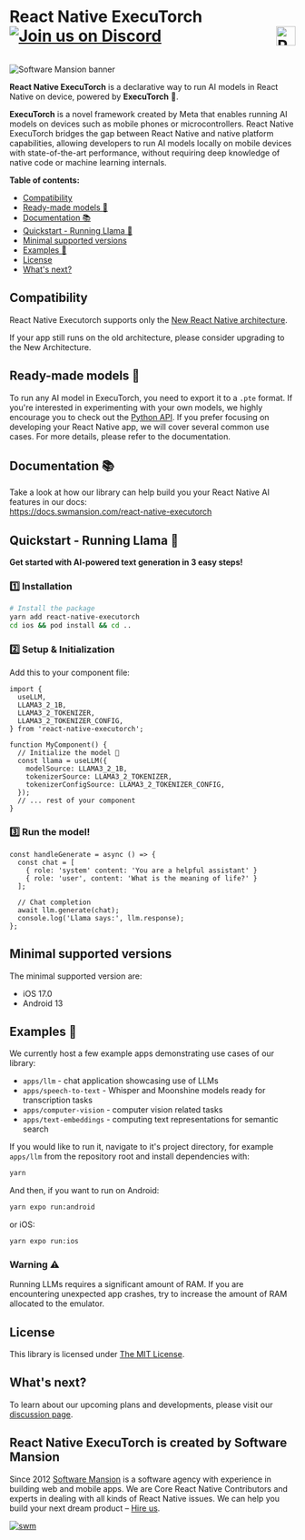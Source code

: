 <div align="right">
  <h1 align="left" style="display:inline-block">React Native ExecuTorch 
    <!-- Discord Badge -->
    <a href="https://discord.gg/ZGqqY55qkP">
      <img src="https://img.shields.io/discord/464786597288738816.svg?label=Join%20Us&logo=discord&style=flat-square&color=7289DA" alt="Join us on Discord"/>
    </a>
    <!-- Product Hunt Badge -->
    <a href="https://www.producthunt.com/posts/react-native-executorch?embed=true&utm_source=badge-featured&utm_medium=badge&utm_souce=badge-react&#0045;native&#0045;executorch" target="_blank" rel="noopener noreferrer">  
      <img src="https://api.producthunt.com/widgets/embed-image/v1/featured.svg?post_id=891872&theme=neutral&t=1742503583297" alt="React Native ExecuTorch - Product Hunt" height="34" align="right" />
    </a>
  </h1>
</div>

![Software Mansion banner](https://github.com/user-attachments/assets/fa2c4735-e75c-4cc1-970d-88905d95e3a4)

**React Native ExecuTorch** is a declarative way to run AI models in React Native on device, powered by **ExecuTorch** 🚀.

**ExecuTorch** is a novel framework created by Meta that enables running AI models on devices such as mobile phones or microcontrollers. React Native ExecuTorch bridges the gap between React Native and native platform capabilities, allowing developers to run AI models locally on mobile devices with state-of-the-art performance, without requiring deep knowledge of native code or machine learning internals.

**Table of contents:**

- [Compatibility](#compatibility)
- [Ready-made models 🤖](#ready-made-models-)
- [Documentation 📚](#documentation-)
- [Quickstart - Running Llama 🦙](#quickstart---running-llama-)
- [Minimal supported versions](#minimal-supported-versions)
- [Examples 📲](#examples-)
- [License](#license)
- [What's next?](#whats-next)

## Compatibility

React Native Executorch supports only the [New React Native architecture](https://reactnative.dev/architecture/landing-page).

If your app still runs on the old architecture, please consider upgrading to the New Architecture.

## Ready-made models 🤖

To run any AI model in ExecuTorch, you need to export it to a `.pte` format. If you're interested in experimenting with your own models, we highly encourage you to check out the [Python API](https://pypi.org/project/executorch/). If you prefer focusing on developing your React Native app, we will cover several common use cases. For more details, please refer to the documentation.

## Documentation 📚

Take a look at how our library can help build you your React Native AI features in our docs:  
https://docs.swmansion.com/react-native-executorch

## **Quickstart - Running Llama** 🦙

**Get started with AI-powered text generation in 3 easy steps!**

### 1️⃣ **Installation**

```bash
# Install the package
yarn add react-native-executorch
cd ios && pod install && cd ..
```

### 2️⃣ **Setup & Initialization**

Add this to your component file:

```tsx
import {
  useLLM,
  LLAMA3_2_1B,
  LLAMA3_2_TOKENIZER,
  LLAMA3_2_TOKENIZER_CONFIG,
} from 'react-native-executorch';

function MyComponent() {
  // Initialize the model 🚀
  const llama = useLLM({
    modelSource: LLAMA3_2_1B,
    tokenizerSource: LLAMA3_2_TOKENIZER,
    tokenizerConfigSource: LLAMA3_2_TOKENIZER_CONFIG,
  });
  // ... rest of your component
}
```

### 3️⃣ **Run the model!**

```tsx
const handleGenerate = async () => {
  const chat = [
    { role: 'system' content: 'You are a helpful assistant' }
    { role: 'user', content: 'What is the meaning of life?' }
  ];

  // Chat completion
  await llm.generate(chat);
  console.log('Llama says:', llm.response);
};
```

## Minimal supported versions

The minimal supported version are: 
* iOS 17.0
* Android 13

## Examples 📲

We currently host a few example apps demonstrating use cases of our library:

- `apps/llm` - chat application showcasing use of LLMs
- `apps/speech-to-text` - Whisper and Moonshine models ready for transcription tasks
- `apps/computer-vision` - computer vision related tasks
- `apps/text-embeddings` - computing text representations for semantic search

If you would like to run it, navigate to it's project directory, for example `apps/llm` from the repository root and install dependencies with:

```bash
yarn
```

And then, if you want to run on Android:

```bash
yarn expo run:android
```

or iOS:

```bash
yarn expo run:ios
```

### Warning ⚠️

Running LLMs requires a significant amount of RAM. If you are encountering unexpected app crashes, try to increase the amount of RAM allocated to the emulator.

## License

This library is licensed under [The MIT License](./LICENSE).

## What's next?

To learn about our upcoming plans and developments, please visit our [discussion page](https://github.com/software-mansion/react-native-executorch/discussions/2).

## React Native ExecuTorch is created by Software Mansion

Since 2012 [Software Mansion](https://swmansion.com) is a software agency with experience in building web and mobile apps. We are Core React Native Contributors and experts in dealing with all kinds of React Native issues. We can help you build your next dream product – [Hire us](https://swmansion.com/contact/projects?utm_source=react-native-executorch&utm_medium=readme).

[![swm](https://logo.swmansion.com/logo?color=white&variant=desktop&width=150&tag=react-native-executorch-github 'Software Mansion')](https://swmansion.com)
